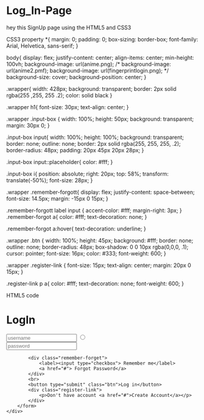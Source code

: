 # Log_In-Page
hey this SignUp page using the HTML5 and CSS3

CSS3 property
*{
    margin: 0;
    padding: 0;
    box-sizing: border-box;
    font-family: Arial, Helvetica, sans-serif;
}

body{
    display: flex;
    justify-content: center;
    align-items: center;
    min-height: 100vh;
    background-image: url(anime.png);
    /* background-image: url(anime2.pmf);
    background-image: url(fingerprintlogin.png); */
    background-size: cover;
    background-position: center;
}

.wrapper{
    width: 428px;
    background: transparent;
    border: 2px solid rgba(255 ,255, 255 .2);
    color: solid black
}

.wrapper h1{
    font-size: 30px;
    text-align: center;
}

.wrapper .input-box {
    width: 100%;
    height: 50px;
    background: transparent;
    margin: 30px 0;
}

.input-box input{
    width: 100%;
    height: 100%;
    background: transparent;
    border: none;
    outline: none;
    border: 2px solid rgba(255, 255, 255, .2);
    border-radius: 48px;
    padding: 20px 45px 20px 28px;
}

.input-box input::placeholder{
    color: #fff;
}

.input-box i{
    position: absolute;
    right: 20px;
    top: 58%;
    transform: translate(-50%);
    font-size: 28px;
}

.wrapper .remember-forgott{
    display: flex;
    justify-content: space-between;
    font-size: 14.5px;
    margin: -15px 0 15px;
}

.remember-forgott label input {
    accent-color: #fff;
    margin-right: 3px;
}
.remember-forgot a{
    color: #fff;
    text-decoration: none;
}

.remember-forgot a:hover{
    text-decoration: underline;
}

.wrapper .btn {
    width: 100%;
    height: 45px;
    background:  #fff;
    border: none;
    outline: none;
    border-radius: 48px;
    box-shadow: 0 0 10px rgba(0,0,0, .1);
    cursor: pointer;
    font-size: 16px;
    color: #333;
    font-weight: 600;
}

.wrapper .register-link {
    font-size: 15px;
    text-align: center;
    margin: 20px 0 15px;
}

.register-link p a{
    color: #fff;
    text-decoration: none;
    font-weight: 600;
}

HTML5 code
<!DOCTYPE html>
<html lang="en">
<head>
    <meta charset="UTF-8">
    <meta name="viewport" content="width=device-width, initial-scale=1.0">
    <link rel="stylesheet" href="https://cdnjs.cloudflare.com/ajax/libs/font-awesome/6.4.0/css/all.min.css" integrity="sha512-iecdLmaskl7CVkqkXNQ/ZH/XLlvWZOJyj7Yy7tcenmpD1ypASozpmT/E0iPtmFIB46ZmdtAc9eNBvH0H/ZpiBw==" crossorigin="anonymous" referrerpolicy="no-referrer" />
    <link rel="stylesheet" href="singin.css">
    <title>Document</title>
</head>
<body>
    <div class="wrapper">
        <form action="">
            <h1>LogIn</h1>
            <div class="input-box">
                <input type="text" placeholder="username" required>
                <input type="radio">
                <i class="fa-solid fa-user"></i>
            </div>
            <div class="input-box">
                <input type="password" placeholder="password" required>
                <i class="fa-solid fa-lock"></i>
            </div>

            <div class="remember-forget">
                <label><input type="checkbox"> Remember me</label>
                <a href="#"> Forgot Password</a>
            </div>
            <br>
            <button type="submit" class="btn">Log in</button>
            <div class="register-link">
                <p>Don't have account <a href="#">Create Account</a></p>
            </div>
        </form>
    </div>
    
</body>
</html>

